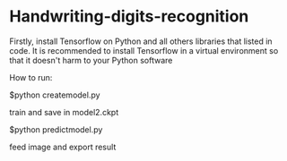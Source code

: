 # Handwriting-digits-recognition

Firstly, install Tensorflow on Python and all others libraries that listed in code. It is recommended to install Tensorflow in a virtual environment so that it doesn't harm to your Python software

How to run: 

$python createmodel.py

  train and save in model2.ckpt
  
$python predictmodel.py

  feed image and export result
